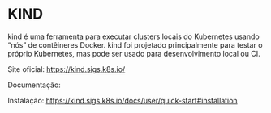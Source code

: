 # KIND

kind é uma ferramenta para executar clusters locais do Kubernetes usando “nós” de contêineres Docker.
kind foi projetado principalmente para testar o próprio Kubernetes, mas pode ser usado para desenvolvimento local ou CI.

Site oficial: https://kind.sigs.k8s.io/

Documentação: 

Instalação: https://kind.sigs.k8s.io/docs/user/quick-start#installation